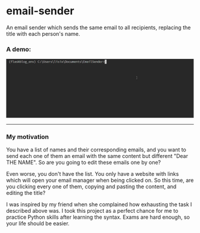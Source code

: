 # email-sender
An email sender which sends the same email to all recipients, replacing the title with each person's name.

### A demo:
![DEMO](https://github.com/Deerhound579/EmailSender/blob/master/demo.gif)

---
### My motivation

You have a list of names and their corresponding emails, and you want to send each one of them an email with the same content but different  "Dear THE NAME". So are you going to edit these emails one by one?

Even worse, you don't have the list. You only have a website with links which will open your email manager when being clicked on. So this time, are you clicking every one of them, copying and pasting the content, and editing the title?

I was inspired by my friend when she complained how exhausting the task I described above was. I took this project as a perfect chance for me to practice Python skills after learning the syntax.
Exams are hard enough, so your life should be easier.
